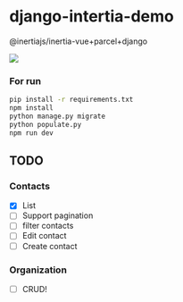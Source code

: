 # django-intertia-demo

@inertiajs/inertia-vue+parcel+django

![](https://i.imgur.com/2OYnxPb.png)


### For run

```bash
pip install -r requirements.txt
npm install
python manage.py migrate
python populate.py 
npm run dev
```


## TODO

### Contacts
- [X] List
- [ ] Support pagination
- [ ] filter contacts
- [ ] Edit contact
- [ ] Create contact

### Organization

- [ ] CRUD!
